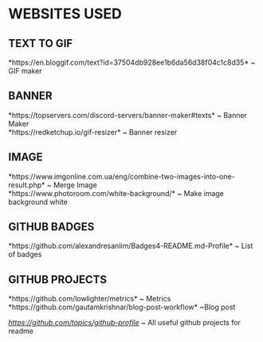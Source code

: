 # WEBSITES USED 

<h2>TEXT TO GIF</h2>  
*https://en.bloggif.com/text?id=37504db928ee1b6da56d38f04c1c8d35* ~ GIF maker</br>

<h2>BANNER</h2>
*https://topservers.com/discord-servers/banner-maker#texts* ~ Banner Maker</br>
*https://redketchup.io/gif-resizer* ~ Banner resizer </br>

<h2>IMAGE</h2>
*https://www.imgonline.com.ua/eng/combine-two-images-into-one-result.php* ~ Merge Image </br>
*https://www.photoroom.com/white-background/* ~ Make image background white</br>

<h2>GITHUB BADGES</h2>
*https://github.com/alexandresanlim/Badges4-README.md-Profile* ~ List of badges </br>

<h2>GITHUB PROJECTS</h2>
*https://github.com/lowlighter/metrics* ~ Metrics</br>
*https://github.com/gautamkrishnar/blog-post-workflow* ~Blog post</br>

*https://github.com/topics/github-profile* ~ All useful github projects for readme
